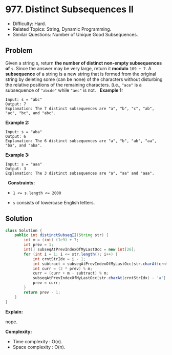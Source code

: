 # 977. Distinct Subsequences II

- Difficulty: Hard.
- Related Topics: String, Dynamic Programming.
- Similar Questions: Number of Unique Good Subsequences.

## Problem

Given a string s, return **the number of **distinct non-empty subsequences** of** ```s```. Since the answer may be very large, return it **modulo** ```109 + 7```.
A **subsequence** of a string is a new string that is formed from the original string by deleting some (can be none) of the characters without disturbing the relative positions of the remaining characters. (i.e., ```"ace"``` is a subsequence of ```"abcde"``` while ```"aec"``` is not.
 
**Example 1:**

```
Input: s = "abc"
Output: 7
Explanation: The 7 distinct subsequences are "a", "b", "c", "ab", "ac", "bc", and "abc".
```

**Example 2:**

```
Input: s = "aba"
Output: 6
Explanation: The 6 distinct subsequences are "a", "b", "ab", "aa", "ba", and "aba".
```

**Example 3:**

```
Input: s = "aaa"
Output: 3
Explanation: The 3 distinct subsequences are "a", "aa" and "aaa".
```

 
**Constraints:**


	
- ```1 <= s.length <= 2000```
	
- ```s``` consists of lowercase English letters.



## Solution

```java
class Solution {
    public int distinctSubseqII(String str) {
        int m = (int) (1e9) + 7;
        int prev = 1;
        int[] subseqAtPrevIndexOfMyLastOcc = new int[26];
        for (int i = 1; i <= str.length(); i++) {
            int crntStrIdx = i - 1;
            int subtract = subseqAtPrevIndexOfMyLastOcc[str.charAt(crntStrIdx) - 'a'];
            int curr = (2 * prev) % m;
            curr = (curr + m - subtract) % m;
            subseqAtPrevIndexOfMyLastOcc[str.charAt(crntStrIdx) - 'a'] = prev;
            prev = curr;
        }
        return prev - 1;
    }
}
```

**Explain:**

nope.

**Complexity:**

* Time complexity : O(n).
* Space complexity : O(n).
